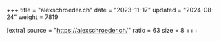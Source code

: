 +++
title = "alexschroeder.ch"
date = "2023-11-17"
updated = "2024-08-24"
weight = 7819

[extra]
source = "https://alexschroeder.ch/"
ratio = 63
size = 8
+++
